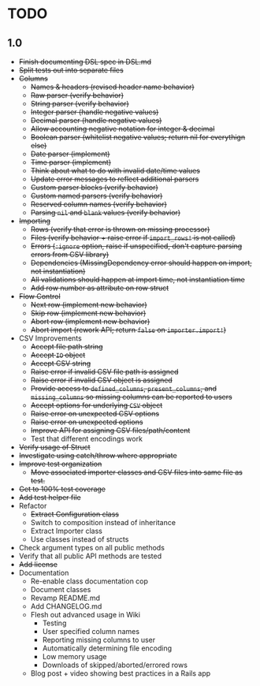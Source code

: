 # TODO

## 1.0
- ~~Finish documenting DSL spec in DSL.md~~
- ~~Split tests out into separate files~~
- ~~Columns~~
  - ~~Names & headers (revised header name behavior)~~
  - ~~Raw parser (verify behavior)~~
  - ~~String parser (verify behavior)~~
  - ~~Integer parser (handle negative values)~~
  - ~~Decimal parser (handle negative values)~~
  - ~~Allow accounting negative notation for integer & decimal~~
  - ~~Boolean parser (whitelist negative values; return nil for everythign else)~~
  - ~~Date parser (implement)~~
  - ~~Time parser (implement)~~
  - ~~Think about what to do with invalid date/time values~~
  - ~~Update error messages to reflect additional parsers~~
  - ~~Custom parser blocks (verify behavior)~~
  - ~~Custom named parsers (verify behavior)~~
  - ~~Reserved column names (verify behavior)~~
  - ~~Parsing `nil` and `blank` values (verify behavior)~~
- ~~Importing~~
  - ~~Rows (verify that error is thrown on missing processor)~~
  - ~~Files (verify behavior + raise error if `import_rows!` is not called)~~
  - ~~Errors (`:ignore` option, raise if unspecified, don't capture parsing errors from CSV library)~~
  - ~~Dependencies (MissingDependency error should happen on import, not instantiation)~~
  - ~~All validations should happen at import time, not instantiation time~~
  - ~~Add row number as attribute on row struct~~
- ~~Flow Control~~
  - ~~Next row (implement new behavior)~~
  - ~~Skip row (implement new behavior)~~
  - ~~Abort row (implement new behavior)~~
  - ~~Abort import (rework API; return `false` on `importer.import!`)~~
- CSV Improvements
  - ~~Accept file path string~~
  - ~~Accept `IO` object~~
  - ~~Accept CSV string~~
  - ~~Raise error if invalid CSV file path is assigned~~
  - ~~Raise error if invalid CSV object is assigned~~
  - ~~Provide access to `defined_columns`, `present_columns`, and `missing_columns` so missing columns can be reported to users~~
  - ~~Accept options for underlying `CSV` object~~
  - ~~Raise error on unexpected CSV options~~
  - ~~Raise error on unexpected options~~
  - ~~Improve API for assigning CSV files/path/content~~
  - Test that different encodings work
- ~~Verify usage of Struct~~
- ~~Investigate using catch/throw where appropriate~~
- ~~Improve test organization~~
  - ~~Move associated importer classes and CSV files into same file as test.~~
- ~~Get to 100% test coverage~~
- ~~Add test helper file~~
- Refactor
  - ~~Extract Configuration class~~
  - Switch to composition instead of inheritance
  - Extract Importer class
  - Use classes instead of structs
- Check argument types on all public methods
- Verify that all public API methods are tested
- ~~Add license~~
- Documentation
  - Re-enable class documentation cop
  - Document classes
  - Revamp README.md
  - Add CHANGELOG.md
  - Flesh out advanced usage in Wiki
    - Testing
    - User specified column names
    - Reporting missing columns to user
    - Automatically determining file encoding
    - Low memory usage
    - Downloads of skipped/aborted/errored rows
  - Blog post + video showing best practices in a Rails app
